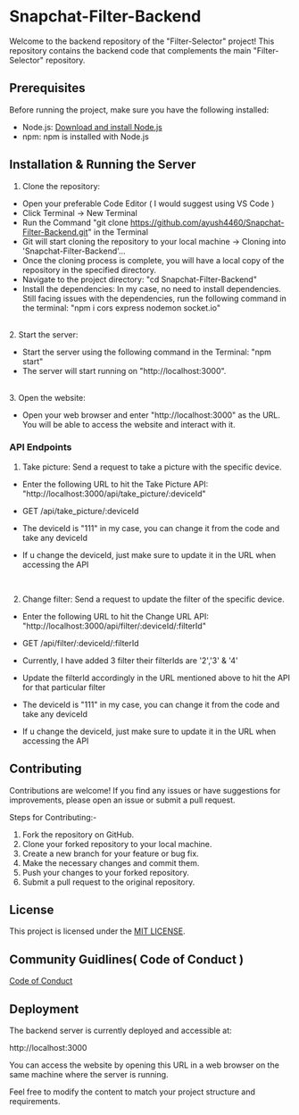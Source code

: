 # Snapchat-Filter-Backend

Welcome to the backend repository of the "Filter-Selector" project! This repository contains the backend code that complements the main "Filter-Selector" repository.


## Prerequisites

Before running the project, make sure you have the following installed:

- Node.js: [Download and install Node.js](https://nodejs.org)
- npm: npm is installed with Node.js


## Installation & Running the Server

1. Clone the repository:

- Open your preferable Code Editor ( I would suggest using VS Code )
- Click Terminal -> New Terminal
- Run the Command "git clone https://github.com/ayush4460/Snapchat-Filter-Backend.git" in the Terminal
- Git will start cloning the repository to your local machine -> Cloning into 'Snapchat-Filter-Backend'...
- Once the cloning process is complete, you will have a local copy of the repository in the specified directory.
- Navigate to the project directory: "cd Snapchat-Filter-Backend"
- Install the dependencies: In my case, no need to install dependencies.
                            Still facing issues with the dependencies, run the following command in the terminal:
                            "npm i cors express nodemon socket.io"

<br>
2. Start the server:

- Start the server using the following command in the Terminal: "npm start"
- The server will start running on "http://localhost:3000".

<br>
3. Open the website:

 - Open your web browser and enter "http://localhost:3000" as the URL. You will be able to access the website and interact with it.



### API Endpoints

1) Take picture: Send a request to take a picture with the specific device.

- Enter the following URL to hit the Take Picture API: "http://localhost:3000/api/take_picture/:deviceId"
- GET /api/take_picture/:deviceId

- The deviceId is "111" in my case, you can change it from the code and take any deviceId
- If u change the deviceId, just make sure to update it in the URL when accessing the API

<br>

2) Change filter: Send a request to update the filter of the specific device.

- Enter the following URL to hit the Change URL API: "http://localhost:3000/api/filter/:deviceId/:filterId"
- GET /api/filter/:deviceId/:filterId

- Currently, I have added 3 filter their filterIds are '2','3' & '4'
- Update the filterId accordingly in the URL mentioned above to hit the API for that particular filter
- The deviceId is "111" in my case, you can change it from the code and take any deviceId
- If u change the deviceId, just make sure to update it in the URL when accessing the API

  
## Contributing

Contributions are welcome! If you find any issues or have suggestions for improvements, please open an issue or submit a pull request.
  
Steps for Contributing:-
1) Fork the repository on GitHub.
2) Clone your forked repository to your local machine.
3) Create a new branch for your feature or bug fix.
4) Make the necessary changes and commit them.
5) Push your changes to your forked repository.
6) Submit a pull request to the original repository.


## License

This project is licensed under the [MIT LICENSE](LICENSE).


## Community Guidlines( Code of Conduct )

[Code of Conduct](CODE_OF_CONDUCT.md)


## Deployment

The backend server is currently deployed and accessible at:

http://localhost:3000

You can access the website by opening this URL in a web browser on the same machine where the server is running.

Feel free to modify the content to match your project structure and requirements.
